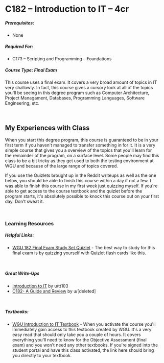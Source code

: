 # C182 – Introduction to IT – 4cr
<h5>Prerequisites:</h5>
<ul>
<li>None</li>
</ul>

<h5>Required For:</h5>
<ul>
<li>C173 – Scripting and Programming – Foundations</li>
</ul>

<h5><b>Course Type:</b> Final Exam</h5>
<p>This course uses a final exam. It covers a very broad amount of topics in IT very shallowly. In fact, this course gives a cursory look at all of the topics you'll be seeing in this degree program such as Computer Architecture, Project Managament, Databases, Programming Languages, Software Engineering, etc.</p>

<br />

<h2>My Experiences with Class</h2>
<p>When you start this degree program, this course is guaranteed to be in your first term if you haven't managed to transfer something in for it. It is a very simple course that gives you a overview of the topics that you'll learn for the remainder of the program, on a surface level. Some people may find this class to be a bit tricky as they get used to both the testing environment at WGU and because of the large range of topics covered.</p>
<p>If you use the Quizlets brought up in the Reddit writeups as well as the one below, you should be able to finish this course within a day if not a few. I was able to finish this course in my first week just quizzing myself. If you're able to get access to the course textbook and the quizlet before the program starts, it's absolutely possible to knock this course out on your first day. Don't sweat it.</p>

<br />

<h3>Learning Resources</h3>

<h5>Helpful Links:</h5>
<ul>
  <li><a href="https://quizlet.com/392279235/wgu-c182-final-exam-study-set-flash-cards/">WGU 182 Final Exam Study Set Quizlet</a> - The best way to study for this final exam is by quizzing yourself with Quizlet flash cards like this.</li>
</ul>

<br />

<h5>Great Write-Ups</h5>
<ul>
  <li><a href="https://www.reddit.com/r/WGU/comments/fwjz14/c182_wgu_introduction_to_it/  C182 WGU">Introduction to IT</a> by u/tt103</li>
  <li><a href="https://www.reddit.com/r/WGU_CompSci/comments/bwfm2j/c182_a_guide_and_review/">C182- A Guide and Review</a> by u/[deleted]</li>
</ul>

<br />

<h5>Textbooks:</h5>
<ul>
  <li><a href="https://wgu-nx.acrobatiq.com/en-us/courseware/contents/wgu_C182_18Sept17_intro_IT_1">WGU Introduction to IT Textbook</a> - When you activate the course you'll immediately gain access to this textbook created by WGU. It's a very easy read that should only take you a couple of hours. It covers everything you'll need to know for the Objective Assessment (final exam) and you won't need any other textbooks. If you're signed into the student portal and have this class activated, the link here should bring you directly to your textbook.</li>
</ul>
